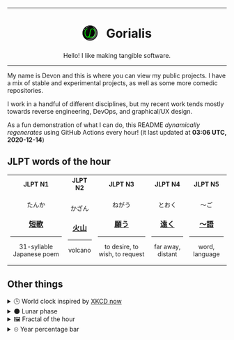 ***

<h1 align="center">
<sub>
    <img src="readme/resources/avatar.png" height="36">
</sub>
&nbsp;
Gorialis
</h1>
<p align="center">
Hello! I like making tangible software.
</p>

***

My name is Devon and this is where you can view my public projects. I have a mix of stable and experimental projects, as well as some more comedic repositories.

I work in a handful of different disciplines, but my recent work tends mostly towards reverse engineering, DevOps, and graphical/UX design.

As a fun demonstration of what I can do, this README *dynamically regenerates* using GitHub Actions every hour! (it last updated at **03:06 UTC, 2020-12-14**)

<h2>JLPT words of the hour</h2>
<table>
    <tr>
        <th>JLPT N1</th>
        <th>JLPT N2</th>
        <th>JLPT N3</th>
        <th>JLPT N4</th>
        <th>JLPT N5</th>
    </tr>
    <tr>
        <td>
            <p align="center">たんか</p>
            <h3 align="center"><b><a href="https://jisho.org/search/%E7%9F%AD%E6%AD%8C">短歌</a></b></h3>
            <hr>
            <p align="center">31-syllable Japanese poem</p>
        </td>
        <td>
            <p align="center">かざん</p>
            <h3 align="center"><b><a href="https://jisho.org/search/%E7%81%AB%E5%B1%B1">火山</a></b></h3>
            <hr>
            <p align="center">volcano</p>
        </td>
        <td>
            <p align="center">ねがう</p>
            <h3 align="center"><b><a href="https://jisho.org/search/%E9%A1%98%E3%81%86">願う</a></b></h3>
            <hr>
            <p align="center">to desire,<wbr> to wish,<wbr> to request</p>
        </td>
        <td>
            <p align="center">とおく</p>
            <h3 align="center"><b><a href="https://jisho.org/search/%E9%81%A0%E3%81%8F">遠く</a></b></h3>
            <hr>
            <p align="center">far away,<wbr> distant</p>
        </td>
        <td>
            <p align="center">～ご</p>
            <h3 align="center"><b><a href="https://jisho.org/search/%EF%BD%9E%E8%AA%9E">～語</a></b></h3>
            <hr>
            <p align="center">word,<wbr> language</p>
        </td>
    </tr>
</table>

<h2>Other things</h2>
<details>
<summary>🕒  World clock inspired by <a href="https://xkcd.com/now">XKCD now</a></summary>

> <img src="generated/now.png" width="512">

</details>
<details>
<summary>🌑 Lunar phase</summary>

The moon is approximately 0.18% through its phase (New Moon).

</details>
<details>
<summary>&#x1f5bc; Fractal of the hour</summary>

> <img src="generated/fractal.png" width="512">

</details>
<details>
<summary>&#x23f2; Year percentage bar</summary>
<pre><code>2020 [███████████████████▁] 95.12%</code></pre>
</details>
